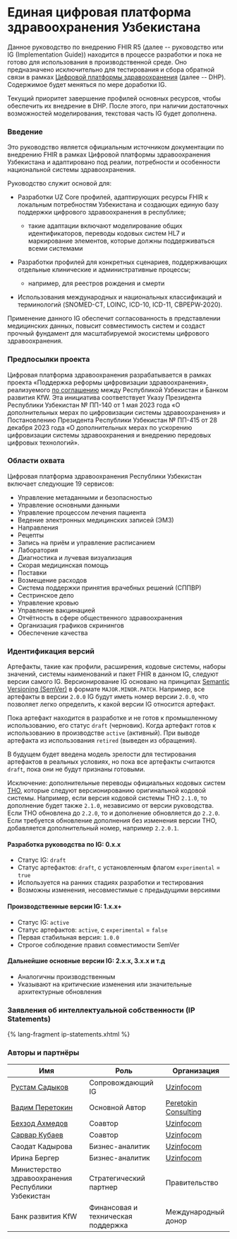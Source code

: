 # Единая цифровая платформа здравоохранения Узбекистана

Данное руководство по внедрению FHIR R5 (далее -- руководство или IG (Implementation Guide)) находится в процессе разработки и пока не готово для использования в производственной среде. Оно предназначено исключительно для тестирования и сбора обратной связи в рамках [Цифровой платформы здравоохранения](https://www.kfw.de/About-KfW/Newsroom/Latest-News/Pressemitteilungen-Details_723328.html) (далее -- DHP). Содержимое будет меняться по мере доработки IG.

Текущий приоритет завершение профилей основных ресурсов, чтобы обеспечить их внедрение в DHP. После этого, при наличии достаточных возможностей моделирования, текстовая часть IG будет дополнена.

### Введение

Это руководство является официальным источником документации по внедрению FHIR в рамках Цифровой платформы здравоохранения Узбекистана и адаптировано под реалии, потребности и особенности национальной системы здравоохранения.

Руководство служит основой для:

* Разработки UZ Core профилей, адаптирующих ресурсы FHIR к локальным потребностям Узбекистана и создающих единую базу поддержки цифрового здравоохранения в республике;
  * такие адаптации включают моделирование общих идентификаторов, переводы кодовых систем HL7 и маркирование элементов, которые должны поддерживаться всеми системами

* Разработки профилей для конкретных сценариев, поддерживающих отдельные клинические и административные процессы;
  * например, для реестров рождения и смерти

* Использования международных и национальных классификаций и терминологий (SNOMED-CT, LOINC, ICD-10, ICD-11, CBPEPW-2020).

Применение данного IG обеспечит согласованность в представлении медицинских данных, повысит совместимость систем и создаст прочный фундамент для масштабируемой экосистемы цифрового здравоохранения.

### Предпосылки проекта

Цифровая платформа здравоохранения разрабатывается в рамках проекта «Поддержка реформы цифровизации здравоохранения», реализуемого [по соглашению](https://www.kfw.de/About-KfW/Newsroom/Latest-News/Pressemitteilungen-Details_723328.html) между Республикой Узбекистан и Банком развития KfW. Эта инициатива соответствует Указу Президента Республики Узбекистан № ПП-140 от 1 мая 2023 года «О дополнительных мерах по цифровизации системы здравоохранения» и Постановлению Президента Республики Узбекистан № ПП-415 от 28 декабря 2023 года «О дополнительных мерах по ускорению цифровизации системы здравоохранения и внедрению передовых цифровых технологий».

### Области охвата

Цифровая платформа здравоохранения Республики Узбекистан включает следующие 19 сервисов:

* Управление метаданными и безопасностью
* Управление основными данными
* Управление процессом лечения пациента
* Ведение электронных медицинских записей (ЭМЗ)
* Направления
* Рецепты
* Запись на приём и управление расписанием
* Лаборатория
* Диагностика и лучевая визуализация
* Скорая медицинская помощь
* Поставки
* Возмещение расходов
* Система поддержки принятия врачебных решений (СППВР)
* Сестринское дело
* Управление кровью
* Управление вакцинацией
* Отчётность в сфере общественного здравоохранения
* Организация графиков скринингов
* Обеспечение качества

### Идентификация версий

Артефакты, такие как профили, расширения, кодовые системы, наборы значений, системы наименований и пакет FHIR в данном IG, следуют версии самого IG. Версионирование IG основано на принципах [Semantic Versioning (SemVer)](https://semver.org/) в формате `MAJOR.MINOR.PATCH`. Например, все артефакты в версии `2.0.0` IG будут иметь номер версии `2.0.0`, что позволяет легко определить, к какой версии IG относится артефакт.

Пока артефакт находится в разработке и не готов к промышленному использованию, его статус `draft` (черновик). Когда артефакт готов к использованию в производстве `active` (активный). При выводе артефакта из использования `retired` (выведен из обращения).

В будущем будет введена модель зрелости для тестирования артефактов в реальных условиях, но пока все артефакты считаются `draft`, пока они не будут признаны готовыми.

Исключение: дополнительные переводы официальных кодовых систем [THO](https://terminology.hl7.org/), которые следуют версионированию оригинальной кодовой системы. Например, если версия кодовой системы THO `2.1.0`, то дополнение будет также `2.1.0`, независимо от версии руководства. Если THO обновлена до `2.2.0`, то и дополнение обновляется до `2.2.0`. Если требуется обновление дополнения без изменения версии THO, добавляется дополнительный номер, например `2.2.0.1`.

#### Разработка руководства по IG: 0.x.x
- Статус IG: `draft`
- Статус артефактов: `draft`, с установленным флагом `experimental` = `true`
- Используется на ранних стадиях разработки и тестирования
- Возможны изменения, несовместимые с предыдущими версиями

#### Производственные версии IG: 1.x.x+
- Статус IG: `active`
- Статус артефактов: `active`, с `experimental` = `false`
- Первая стабильная версия: `1.0.0`
- Строгое соблюдение правил совместимости SemVer

#### Дальнейшие основные версии IG: 2.x.x, 3.x.x и т.д
- Аналогичны производственным
- Указывают на критические изменения или значительные архитектурные обновления

### Заявления об интеллектуальной собственности (IP Statements)
{% lang-fragment ip-statements.xhtml %}

### Авторы и партнёры

| Имя                                             | Роль                          | Организация                                    |
| ----------------------------------------------- | ----------------------------- | ---------------------------------------------- |
| [Рустам Садыков](https://github.com/roosyabuddy) | Сопровождающий IG             | [Uzinfocom](https://uzinfocom.uz)              |
| [Вадим Перетокин](https://github.com/vadi2/)    | Основной Автор                | [Peretokin Consulting](https://vadimperetok.in) |
| [Бехзод Ахмедов](https://github.com/BEKHZOD98)  | Соавтор                       | [Uzinfocom](https://uzinfocom.uz)              |
| [Сарвар Кубаев](https://github.com/KubayevSarvarbek) | Соавтор                | [Uzinfocom](https://uzinfocom.uz)              |
| Саодат Кадырова                                  | Бизнес-аналитик               | [Uzinfocom](https://uzinfocom.uz)              |
| Ирина Бергер                                     | Бизнес-аналитик               | [Uzinfocom](https://uzinfocom.uz)              |
| Министерство здравоохранения Республики Узбекистан | Стратегический партнер        | Правительство                                  |
| Банк развития KfW                               | Финансовая и техническая поддержка | Международный донор                           |
